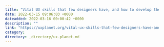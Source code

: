 ```yaml
---
title: "Vital UX skills that few designers have, and how to develop them"
date: 2022-03-15 09:06:03 +0000
dateadded: 2022-03-16 00:00:42 +0000
description: ""
link: "https://uxplanet.org/vital-ux-skills-that-few-designers-have-and-how-to-develop-them-b26fd067e1bd?source=rss----819cc2aaeee0---4"
category:
directory: _directory/ux-planet.md
---
```

